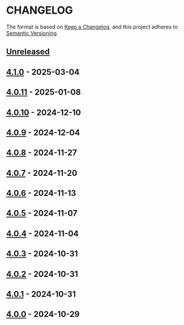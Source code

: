 # CHANGELOG
The format is based on [Keep a Changelog](https://keepachangelog.com/), and this project adheres to [Semantic Versioning](https://semver.org/).

## [Unreleased]

## [4.1.0] - 2025-03-04

## [4.0.11] - 2025-01-08

## [4.0.10] - 2024-12-10

## [4.0.9] - 2024-12-04

## [4.0.8] - 2024-11-27

## [4.0.7] - 2024-11-20

## [4.0.6] - 2024-11-13

## [4.0.5] - 2024-11-07

## [4.0.4] - 2024-11-04

## [4.0.3] - 2024-10-31

## [4.0.2] - 2024-10-31

## [4.0.1] - 2024-10-31

## [4.0.0] - 2024-10-29

[Unreleased]: https://gitlab.gpf-tech.ign.fr/geoplateforme/geocodage/geocodeur/-/compare/v4.1.0...main
[4.1.0]: https://gitlab.gpf-tech.ign.fr/geoplateforme/geocodage/geocodeur/-/compare/v4.0.11...v4.1.0
[4.0.11]: https://gitlab.gpf-tech.ign.fr/geoplateforme/geocodage/geocodeur/-/compare/v4.0.10...v4.0.11
[4.0.10]: https://gitlab.gpf-tech.ign.fr/geoplateforme/geocodage/geocodeur/-/compare/v4.0.9...v4.0.10
[4.0.9]: https://gitlab.gpf-tech.ign.fr/geoplateforme/geocodage/geocodeur/-/compare/v4.0.8...v4.0.9
[4.0.8]: https://gitlab.gpf-tech.ign.fr/geoplateforme/geocodage/geocodeur/-/compare/v4.0.7...v4.0.8
[4.0.7]: https://gitlab.gpf-tech.ign.fr/geoplateforme/geocodage/geocodeur/-/compare/v4.0.6...v4.0.7
[4.0.6]: https://gitlab.gpf-tech.ign.fr/geoplateforme/geocodage/geocodeur/-/compare/v4.0.5...v4.0.6
[4.0.5]: https://gitlab.gpf-tech.ign.fr/geoplateforme/geocodage/geocodeur/-/compare/v4.0.4...v4.0.5
[4.0.4]: https://gitlab.gpf-tech.ign.fr/geoplateforme/geocodage/geocodeur/-/compare/v4.0.3...v4.0.4
[4.0.3]: https://gitlab.gpf-tech.ign.fr/geoplateforme/geocodage/geocodeur/-/compare/v4.0.2...v4.0.3
[4.0.2]: https://gitlab.gpf-tech.ign.fr/geoplateforme/geocodage/geocodeur/-/compare/v4.0.1...v4.0.2
[4.0.1]: https://gitlab.gpf-tech.ign.fr/geoplateforme/geocodage/geocodeur/-/compare/v4.0.0...v4.0.1
[4.0.0]: https://gitlab.gpf-tech.ign.fr/geoplateforme/geocodage/geocodeur/-/tags/v4.0.0
